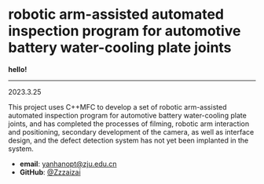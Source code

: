 # robotic arm-assisted automated inspection program for automotive battery water-cooling plate joints


**hello!**

---
2023.3.25 

This project uses C++MFC to develop a set of robotic arm-assisted automated inspection program for automotive battery water-cooling plate joints, and has completed the processes of filming, robotic arm interaction and positioning, secondary development of the camera, as well as interface design, and the defect detection system has not yet been implanted in the system.

- **email**: [yanhanopt@zju.edu.cn](mailto:yanhanopt@zju.edu.cn)  
- **GitHub**: [@Zzzaizai](https://github.com/Zzzaizai)  
